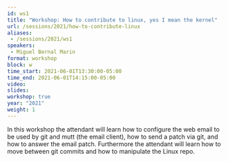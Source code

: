 ```yaml
---
id: ws1
title: "Workshop: How to contribute to linux, yes I mean the kernel"
url: /sessions/2021/how-to-contribute-linux
aliases:
 - /sessions/2021/ws1
speakers:
 - Miguel Bernal Marin
format: workshop
block: w
time_start: 2021-06-01T13:30:00-05:00
time_end: 2021-06-01T14:15:00-05:00
video:
slides:
workshop: true
year: "2021"
weight: 1
---
```


In this workshop the attendant will learn how to configure the web email to be used by git and mutt (the email client), how to send a patch via git, and how to answer the email patch. Furthermore the attendant will learn how to move between git commits and how to manipulate the Linux repo.